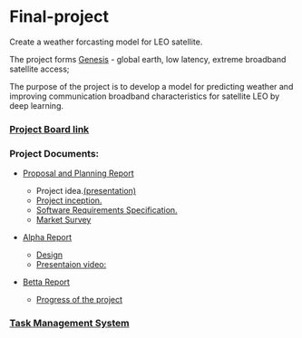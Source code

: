 # Final-project
Create a weather forcasting model for LEO satellite.

The project forms [Genesis](https://innovationisrael.org.il/content/%D7%9E%D7%A4%D7%92%D7%A9-%D7%94%D7%AA%D7%A0%D7%A2%D7%94-%D7%9C%D7%9E%D7%90%D7%92%D7%93-genesis) - global earth, low latency, extreme broadband satellite access; 


The purpose of the project is to develop a model for predicting weather and improving communication broadband characteristics for satellite LEO by deep learning. 


### [Project Board link](https://github.com/MichaLasry/Final-project/projects/1)

### Project Documents:
- [Proposal and Planning Report](https://github.com/MichaLasry/Final-project/blob/master/Proposal%20and%20Planing%20Report.pdf)
   - Project idea.[(presentation)](https://github.com/MichaLasry/Final-project/blob/master/Genisis%20Presentation%20011082018.pptx)
   - [Project inception.](https://github.com/MichaLasry/Final-project/wiki/Inception)
   - [Software Requirements Specification.](https://github.com/MichaLasry/Final-project/wiki/SRS)
   - [Market Survey](https://github.com/MichaLasry/Final-project/wiki/Market-Survey)
   
- [Alpha Report](https://github.com/MichaLasry/Final-project/blob/master/alpha_report_.pdf)
   - [Design](https://github.com/MichaLasry/Final-project/wiki/Detailed-design) 
   - [Presentaion video:](https://github.com/MichaLasry/Final-project/blob/master/%D7%A1%D7%A8%D7%98%D7%95%D7%9F%20%D7%94%D7%93%D7%9E%D7%99%D7%94.pptx%20version%202.pptx)

- [Betta Report](https://github.com/MichaLasry/Final-project/blob/master/)
   - [Progress of the project](https://github.com/MichaLasry/Final-project/wiki/Progress-of-the-project) 
 
### [Task Management System](https://github.com/MichaLasry/Final-project/issues)

